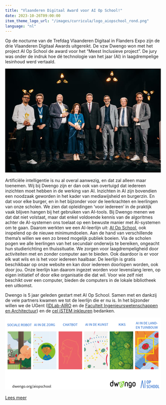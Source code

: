 ```yaml
---
title: "Vlaanderen Digitaal Award voor AI Op School!"
date: 2023-10-26T09:00:00
item_theme_logo_url: "/images/curricula/logo_aiopschool_rond.png"
language: "nl"
---
```


Op de nocturne van de Trefdag Vlaanderen Digitaal in Flanders Expo zijn de drie Vlaanderen Digitaal Awards uitgereikt. 
De vzw Dwengo won met het project AI Op School de award voor het “Meest Inclusieve project”. 
De jury was onder de indruk hoe dé technologie van het jaar (AI) in laagdrempelige lesinhoud werd vertaald.  

![Prijsuitreiking](/assets/images/news/pers_groepsfoto_Photo_STYN.jpeg)

Artificiële intelligentie is nu al overal aanwezig, en dat zal alleen maar toenemen.
Wij bij Dwengo zijn er dan ook van overtuigd dat iedereen inzichten moet hebben in de werking van AI. Inzichten in AI zijn bovendien een noodzaak geworden in het kader van mediawijsheid en burgerzin. En dat voor elke burger, en in het bijzonder voor de leerkrachten en leerlingen van onze scholen. 
We zien dat opleidingen ‘voor iedereen’ in de praktijk vaak blijven hangen bij het gebruiken van AI-tools. Bij Dwengo menen we dat dat niet volstaat, maar dat enkel voldoende kennis van de algoritmes achter de AI-systemen ons toelaat op een bewuste manier met AI-systemen om te gaan.
Daarom werkten we een AI-leerlijn uit: [AI Op School](https://aiopschool.dwengo.org/), ook inspelend op de nieuwe minimumdoelen. 
Aan de hand van verschillende thema’s willen we een zo breed mogelijk publiek boeien. 
Via de scholen pogen we alle leerlingen van het secundair onderwijs te bereiken, ongeacht hun studierichting en thuissituatie. 
We zorgen voor laagdrempeligheid door activiteiten met en zonder computer aan te bieden. Ook daardoor is er voor elk wat wils en is het voor iedereen haalbaar.
De leerlijn is gratis beschikbaar op onze website en kan door iedereen doorlopen worden, ook door jou. 
Onze leerlijn kan daarom ingezet worden voor levenslang leren, op eigen initiatief of door elke organisatie die dat wil. 
Voor wie zelf niet beschikt over een computer, bieden de computers in de lokale bibliotheek een uitkomst.

Dwengo is 5 jaar geleden gestart met AI Op School. Samen met en dankzij de vele partners kwamen we tot de leerlijn die er nu is. 
In het bijzonder willen we de UGent ([IDLab-AIRO](https://airo.ugent.be/) en de [Faculteit Ingenieurswetenschappen en Architectuur](https://www.ugent.be/ea/nl)) en de [cel iSTEM inkleuren](https://istem.be/) bedanken. 

![Projecten AI Op School](/assets/images/news/projectenaiopschool.png)

[Lees meer](https://www.vlaanderen.be/digitaal-vlaanderen/nieuwsberichten/ai-op-school-erfgoeddigitalisering-en-uitwisselingsplatform-winnen-de-vlaanderen-digitaal-awards)
